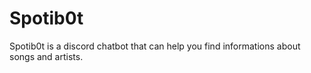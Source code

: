 # Spotib0t

Spotib0t is a discord chatbot that can help you find informations about songs and artists.


